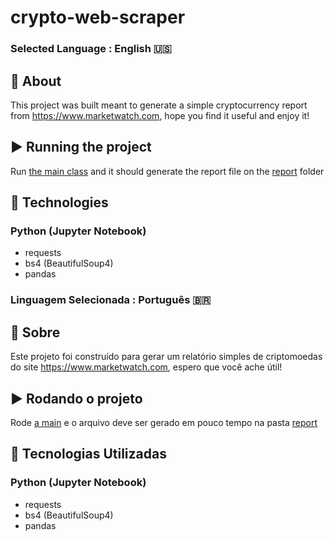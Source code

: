 # crypto-web-scraper

### Selected Language : **English** 🇺🇸

## 📖 About
This project was built meant to generate a simple cryptocurrency report from https://www.marketwatch.com, hope you find it useful and enjoy it! 

## ▶ Running the project 
Run [the main class](main.py) and it should generate the report file on the [report](report) folder

## 🔮 Technologies
### Python (Jupyter Notebook)
* requests
* bs4 (BeautifulSoup4)
* pandas

### Linguagem Selecionada : **Português** 🇧🇷 

## 📖 Sobre
Este projeto foi construído para gerar um relatório simples de criptomoedas do site https://www.marketwatch.com, espero que você ache útil!

## ▶ Rodando o projeto
Rode [a main](main.py) e o arquivo deve ser gerado em pouco tempo na pasta [report](report)

## 🔮 Tecnologias Utilizadas
### Python (Jupyter Notebook)
* requests
* bs4 (BeautifulSoup4)
* pandas
